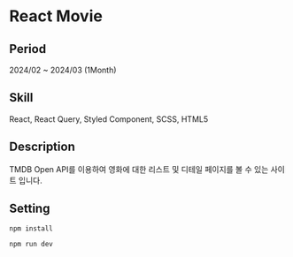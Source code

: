 # React Movie

## Period
2024/02 ~ 2024/03 (1Month)

## Skill
React, React Query, Styled Component, SCSS, HTML5

## Description
TMDB Open API를 이용하여 영화에 대한 리스트 및 디테일 페이지를 볼 수 있는 사이트 입니다.

## Setting
```
npm install
```

```
npm run dev
```

